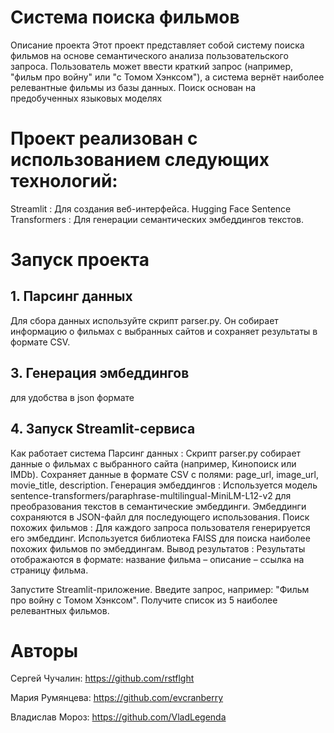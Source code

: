 # Система поиска фильмов
Описание проекта
Этот проект представляет собой систему поиска фильмов 
на основе семантического анализа пользовательского запроса.
 Пользователь может ввести краткий запрос
  (например, "фильм про войну" или "с Томом Хэнксом"),
   а система вернёт наиболее релевантные фильмы из базы данных. 
   Поиск основан на предобученных языковых моделях 

# Проект реализован с использованием следующих технологий:

Streamlit : Для создания веб-интерфейса.
Hugging Face Sentence Transformers : Для генерации семантических эмбеддингов текстов.



# Запуск проекта
## 1. Парсинг данных
Для сбора данных используйте скрипт parser.py.
 Он собирает информацию о фильмах с выбранных сайтов и сохраняет результаты в формате CSV.


## 3. Генерация эмбеддингов
для удобства в json формате

## 4. Запуск Streamlit-сервиса

Как работает система
Парсинг данных :
Скрипт parser.py собирает данные о фильмах с выбранного сайта (например, Кинопоиск или IMDb).
Сохраняет данные в формате CSV с полями: page_url, image_url, movie_title, description.
Генерация эмбеддингов :
Используется модель sentence-transformers/paraphrase-multilingual-MiniLM-L12-v2 для преобразования текстов в семантические эмбеддинги.
Эмбеддинги сохраняются в JSON-файл для последующего использования.
Поиск похожих фильмов :
Для каждого запроса пользователя генерируется его эмбеддинг.
Используется библиотека FAISS для поиска наиболее похожих фильмов по эмбеддингам.
Вывод результатов :
Результаты отображаются в формате: название фильма – описание – ссылка на страницу фильма.


Запустите Streamlit-приложение.
Введите запрос, например: "Фильм про войну с Томом Хэнксом".
Получите список из 5 наиболее релевантных фильмов.



# Авторы 
Сергей Чучалин: https://github.com/rstflght

Мария Румянцева: https://github.com/evcranberry

Владислав Мороз: https://github.com/VladLegenda
